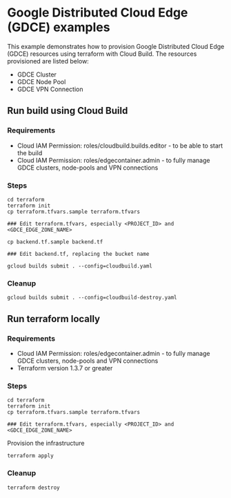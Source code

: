 # Google Distributed Cloud Edge (GDCE) examples

This example demonstrates how to provision Google Distributed Cloud Edge (GDCE) resources using terraform with Cloud Build. The resources provisioned are listed below:

- GDCE Cluster
- GDCE Node Pool
- GDCE VPN Connection

## Run build using Cloud Build

### Requirements

- Cloud IAM Permission: roles/cloudbuild.builds.editor - to be able to start the build
- Cloud IAM Permission: roles/edgecontainer.admin - to fully manage GDCE clusters, node-pools and VPN connections

### Steps

```
cd terraform
terraform init
cp terraform.tfvars.sample terraform.tfvars

### Edit terraform.tfvars, especially <PROJECT_ID> and <GDCE_EDGE_ZONE_NAME>

cp backend.tf.sample backend.tf

### Edit backend.tf, replacing the bucket name
```

```
gcloud builds submit . --config=cloudbuild.yaml
```

### Cleanup

```
gcloud builds submit . --config=cloudbuild-destroy.yaml
```

## Run terraform locally

### Requirements

- Cloud IAM Permission: roles/edgecontainer.admin - to fully manage GDCE clusters, node-pools and VPN connections
- Terraform version 1.3.7 or greater

### Steps

```
cd terraform
terraform init
cp terraform.tfvars.sample terraform.tfvars

### Edit terraform.tfvars, especially <PROJECT_ID> and <GDCE_EDGE_ZONE_NAME>
```

Provision the infrastructure

`terraform apply`

### Cleanup

`terraform destroy`